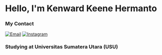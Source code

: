 # Hello, I'm Kenward Keene Hermanto
### My Contact
[![Email](https://img.shields.io/badge/Email-D14836?style=for-the-badge&logo=gmail&logoColor=white)](mailto:kenwardkh5@gmail.com)
[![Instagram](https://img.shields.io/badge/Instagram-%23E4405F.svg?&style=for-the-badge&logo=instagram&logoColor=white)]([https://www.instagram.com/your_username/](https://www.instagram.com/kenwardkeene/))
### Studying at Universitas Sumatera Utara (USU)



